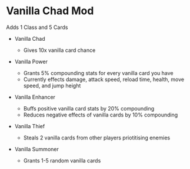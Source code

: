 # Vanilla Chad Mod

Adds 1 Class and 5 Cards
- Vanilla Chad
	- Gives 10x vanilla card chance

- Vanilla Power
	- Grants 5% compounding stats for every vanilla card you have
	- Currently effects damage, attack speed, reload time, health, move speed, and jump height
- Vanilla Enhancer
	- Buffs positive vanilla card stats by 20% compounding
	- Reduces negative effects of vanilla cards by 10% compounding
- Vanilla Thief
	- Steals 2 vanilla cards from other players priotitising enemies
- Vanilla Summoner
	- Grants 1-5 random vanilla cards